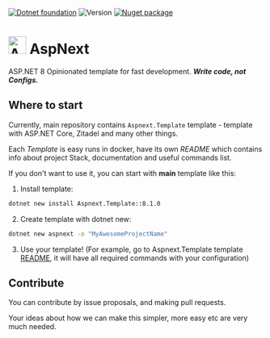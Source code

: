 [![Dotnet foundation](https://img.shields.io/badge/-.NET%20Template-blueviolet)](https://dotnetfoundation.org/)
![Version](https://img.shields.io/badge/version-8.1.0-blue)
[![Nuget package](https://img.shields.io/badge/Nuget%20-Package-red)](https://www.nuget.org/packages/Aspnext.Template/8.1.0)

# <img width="35" alt="Asset 1@2x" src="https://github.com/MadL1me/aspnet-awesome-templates/assets/46647517/e81a904e-6b5a-4d25-8ed4-5630d495b045">   AspNext

ASP.NET 8 Opinionated template for fast development. **_Write code, not Configs._**

## Where to start

Currently, main repository contains `Aspnext.Template` template - template with ASP.NET Core, Zitadel and many other things.

Each _Template_ is easy runs in docker, have its own _README_ which contains info about project Stack, documentation and useful commands list.

If you don't want to use it, you can start with __main__ template like this:

1. Install template:

```sh
dotnet new install Aspnext.Template::8.1.0
```

2. Create template with dotnet new:

```sh
dotnet new aspnext -o "MyAwesomeProjectName"
```

3. Use your template! (For example, go to Aspnext.Template template [README](https://github.com/MadL1me/aspnet-awesome-templates/blob/master/Asp.AwesomeTemplates.Spa/Template/README.md), it will have all required commands with your configuration)

## Contribute

You can contribute by issue proposals, and making pull requests.

Your ideas about how we can make this simpler, more easy etc are very much needed.
